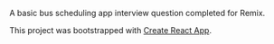 A basic bus scheduling app interview question completed for Remix.

This project was bootstrapped with [Create React App](https://github.com/facebook/create-react-app).